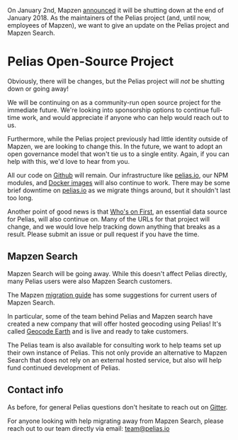On January 2nd, Mapzen [announced](https://mapzen.com/blog/shutdown/) it will be shutting down at the end of January 2018. As the maintainers of the Pelias project (and, until now, employees of Mapzen), we want to give an update on the Pelias project and Mapzen Search.

# Pelias Open-Source Project

Obviously, there will be changes, but the Pelias project will _not_ be shutting down or going away!

We will be continuing on as a community-run open source project for the immediate future. We're looking into sponsorship options to continue full-time work, and would appreciate if anyone who can help would reach out to us.

Furthermore, while the Pelias project previously had little identity outside of Mapzen, we are looking to change this. In the future, we want to adopt an open governance model that won't tie us to a single entity. Again, if you can help with this, we'd love to hear from you.

All our code on [Github](https://github.com/pelias) will remain. Our infrastructure like [pelias.io](http://pelias.io/), our NPM modules, and [Docker images](https://github.com/pelias/dockerfiles) will also continue to work. There may be some brief downtime on [pelias.io](http://pelias.io) as we migrate things around, but it shouldn't last too long.

Another point of good news is that [Who's on First](https://www.whosonfirst.org/blog/2018/01/02/chapter-two/), an essential data source for Pelias, will also continue on. Many of the URLs for that project will change, and we would love help tracking down anything that breaks as a result. Please submit an issue or pull request if you have the time.

## Mapzen Search
Mapzen Search will be going away. While this doesn't affect Pelias directly, many Pelias users were also Mapzen Search customers.

The Mapzen [migration guide](https://mapzen.com/blog/migration/) has some suggestions for current users of Mapzen Search.

In particular, some of the team behind Pelias and Mapzen search have created a new company that will offer hosted geocoding using Pelias! It's called [Geocode Earth](https://geocode.earth) and is live and ready to take customers.

The Pelias team is also available for consulting work to help teams set up their own instance of Pelias. This not only provide an alternative to Mapzen Search that does not rely on an external hosted service, but also will help fund continued development of Pelias.


## Contact info

As before, for general Pelias questions don't hesitate to reach out on [Gitter](https://gitter.im/pelias/home).

For anyone looking with help migrating away from Mapzen Search, please reach out to our team directly via email: team@pelias.io

